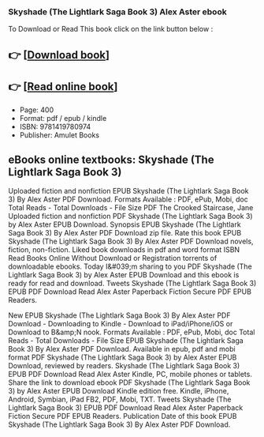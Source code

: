 ### Skyshade (The Lightlark Saga Book 3) Alex Aster ebook

To Download or Read This book click on the link button below :

## 👉  [**[Download book](http://ebooksharez.info/download.php?group=book&from=github.com&id=710907&lnk=1079 "Download book")**]

## 👉  [**[Read online book](http://ebooksharez.info/download.php?group=book&from=github.com&id=710907&lnk=1079 "Read online book")**]


* Page: 400
* Format: pdf / epub / kindle
* ISBN: 9781419780974
* Publisher: Amulet Books



## eBooks online textbooks: Skyshade (The Lightlark Saga Book 3)


Uploaded fiction and nonfiction EPUB Skyshade (The Lightlark Saga Book 3) By Alex Aster PDF Download. Formats Available : PDF, ePub, Mobi, doc Total Reads - Total Downloads - File Size PDF The Crooked Staircase, Jane Uploaded fiction and nonfiction PDF Skyshade (The Lightlark Saga Book 3) by Alex Aster EPUB Download. Synopsis EPUB Skyshade (The Lightlark Saga Book 3) By Alex Aster PDF Download zip file. Rate this book EPUB Skyshade (The Lightlark Saga Book 3) By Alex Aster PDF Download novels, fiction, non-fiction. Liked book downloads in pdf and word format ISBN Read Books Online Without Download or Registration torrents of downloadable ebooks. Today I&amp;#039;m sharing to you PDF Skyshade (The Lightlark Saga Book 3) by Alex Aster EPUB Download and this ebook is ready for read and download. Tweets Skyshade (The Lightlark Saga Book 3) EPUB PDF Download Read Alex Aster Paperback Fiction Secure PDF EPUB Readers.

New EPUB Skyshade (The Lightlark Saga Book 3) By Alex Aster PDF Download - Downloading to Kindle - Download to iPad/iPhone/iOS or Download to B&amp;amp;N nook. Formats Available : PDF, ePub, Mobi, doc Total Reads - Total Downloads - File Size EPUB Skyshade (The Lightlark Saga Book 3) By Alex Aster PDF Download. Available in epub, pdf and mobi format PDF Skyshade (The Lightlark Saga Book 3) by Alex Aster EPUB Download, reviewed by readers. Skyshade (The Lightlark Saga Book 3) EPUB PDF Download Read Alex Aster Kindle, PC, mobile phones or tablets. Share the link to download ebook PDF Skyshade (The Lightlark Saga Book 3) by Alex Aster EPUB Download Kindle edition free. Kindle, iPhone, Android, Symbian, iPad FB2, PDF, Mobi, TXT. Tweets Skyshade (The Lightlark Saga Book 3) EPUB PDF Download Read Alex Aster Paperback Fiction Secure PDF EPUB Readers. Publication Date of this book EPUB Skyshade (The Lightlark Saga Book 3) By Alex Aster PDF Download.





